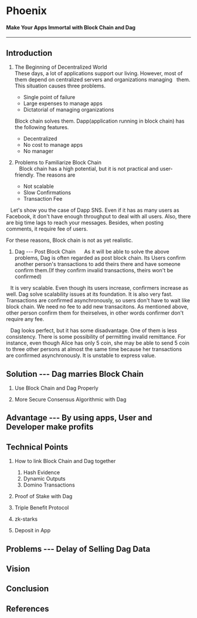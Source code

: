 # Phoenix
#### Make Your Apps Immortal with Block Chain and Dag
-------------------------------------------------------


## Introduction
1. The Beginning of Decentralized World  
    These days, a lot of applications support our living. However, most of them depend on centralized servers and organizations managing   them. This situation causes three problems. 
    * Single point of failure 
    * Large expenses to manage apps 
    * Dictatorial of managing organizations  
    
    Block chain solves them. Dapp(application running in block chain) has the following features. 
    * Decentralized
    * No cost to manage apps
    * No manager

1. Problems to Familiarize Block Chain  
    Block chain has a high potential, but it is not practical and user-friendly. The reasons are  
    * Not scalable  
    * Slow Confirmations  
    * Transaction Fee  
    
    Let's show you the case of Dapp SNS. Even if it has as many users as Facebook, it don't have enough throughput to deal with all users. Also, there are big time lags to reach your messages. Besides, when posting comments, it require fee of users. 

For these reasons, Block chain is not as yet realistic.

1. Dag --- Post Block Chain  
    As it will be able to solve the above problems, Dag is often regarded as post block chain. Its Users confirm another person's transactions to add theirs there and have someone confirm them.(If they confirm invalid transactions, theirs won't be confirmed)    

    It is very scalable. Even though its users increase, confirmers increase as well. Dag solve scalability issues at its foundation. It  is also very fast. Transactions are confirmed asynchronously, so users don't have to wait like block chain. We need no fee to add new transacitons. As mentioned above, other person confirm them for theirselves, in other words confirmer don't require any fee.  

    Dag looks perfect, but it has some disadvantage. One of them is less consistency. There is some possibility of permitting invalid remittance. For instance, even though Alice has only 5 coin, she may be able to send 5 coin to three other persons at almost the same time because her transactions are confirmed asynchronously. It is unstable to express value.  

## Solution --- Dag marries Block Chain 
1. Use Block Chain and Dag Properly 

1. More Secure Consensus Algorithmic with Dag


## Advantage --- By using apps, User and Developer make profits


## Technical Points
1. How to link Block Chain and Dag together
    1. Hash Evidence 
    1. Dynamic Outputs
    1. Domino Transactions
    
1. Proof of Stake with Dag

1. Triple Benefit Protocol

1. zk-starks

1. Deposit in App


## Problems --- Delay of Selling Dag Data


## Vision


## Conclusion


## References

